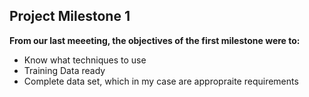 ## Project Milestone 1
__From our last meeeting, the objectives of the first milestone were to:__
* Know what techniques to use
* Training Data ready
* Complete data set, which in my case are appropraite requirements
